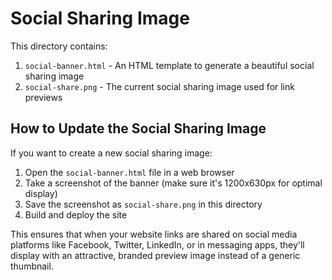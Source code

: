 # Social Sharing Image

This directory contains:

1. `social-banner.html` - An HTML template to generate a beautiful social sharing image
2. `social-share.png` - The current social sharing image used for link previews

## How to Update the Social Sharing Image

If you want to create a new social sharing image:

1. Open the `social-banner.html` file in a web browser
2. Take a screenshot of the banner (make sure it's 1200x630px for optimal display)
3. Save the screenshot as `social-share.png` in this directory
4. Build and deploy the site

This ensures that when your website links are shared on social media platforms like Facebook, Twitter, LinkedIn, or in messaging apps, they'll display with an attractive, branded preview image instead of a generic thumbnail. 